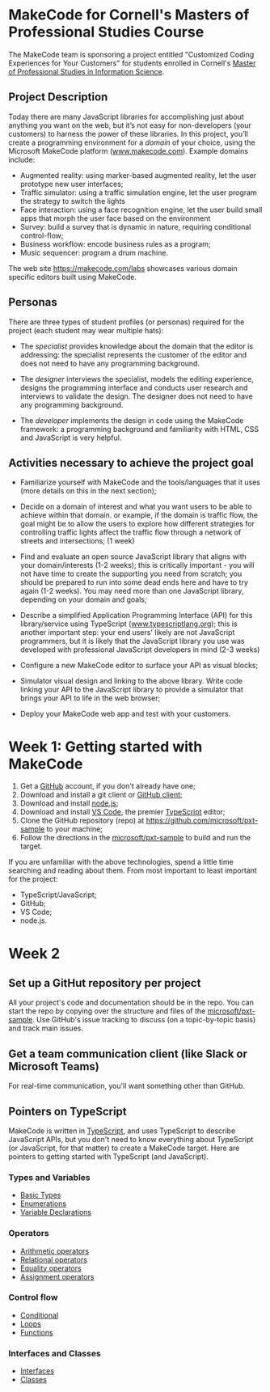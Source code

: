 # MakeCode for Cornell's Masters of Professional Studies Course

The MakeCode team is sponsoring a project entitled "Customized Coding Experiences for Your Customers"
for students enrolled in Cornell's [Master of Professional Studies in Information Science](http://infosci.cornell.edu/academics/mps).

## Project Description

Today there are many JavaScript libraries for accomplishing just about anything you want on the web, but it’s not easy for non-developers (your customers) to harness the power of these libraries. 
In this project, you’ll create a programming environment for a *domain* of your choice, 
using the Microsoft MakeCode platform (www.makecode.com).  Example domains include:

* Augmented reality: using marker-based augmented reality, let the user prototype new user interfaces;
* Traffic simulator: using a traffic simulation engine, let the user program the strategy to switch the lights 
* Face interaction: using a face recognition engine, let the user build small apps that morph the user face based on the environment
* Survey: build a survey that is dynamic in nature, requiring conditional control-flow;
* Business workflow: encode business rules as a program; 
* Music sequencer: program a drum machine.

The web site https://makecode.com/labs showcases various domain specific editors built using MakeCode.

## Personas

There are three types of student profiles (or personas) required for 
the project (each student may wear multiple hats):

* The *specialist* provides knowledge about the domain that the editor is addressing:
the specialist represents the customer of the editor and does not need to have any 
programming background.

* The *designer* interviews the specialist, models the editing experience, 
designs the programming interface and conducts user research and interviews 
to validate the design. The designer does not need to have any programming background.

* The *developer* implements the design in code using the MakeCode framework: 
a programming background and familiarity with HTML, CSS and JavaScript is very helpful.

## Activities necessary to achieve the project goal

* Familiarize yourself with MakeCode and the tools/languages that it uses (more details on this in
  the next section);

* Decide on a domain of interest and what you want users to be able to achieve within
    that domain.  or example, if the domain is traffic flow, the goal might be to allow the users
    to explore how different strategies for controlling traffic lights affect the traffic flow 
    through a network of streets and intersections; (1 week)

* Find and evaluate an open source JavaScript library that aligns with your domain/interests (1-2 weeks); this
    is critically important - you will not have time to create the supporting you need from scratch;
    you should be prepared to run into some dead ends here and have to try again (1-2 weeks).  You may
    need more than one JavaScript library, depending on your domain and goals;

* Describe a simplified Application Programming Interface (API) for this library/service 
  using TypeScript (www.typescriptlang.org); this is another important step: your end
  users' likely are not JavaScript programmers, but it is likely that the JavaScript library
  you use was developed with professional JavaScript developers in mind (2-3 weeks)

* Configure a new MakeCode editor to surface your API as visual blocks;

* Simulator visual design and linking to the above library. 
Write code linking your API to the JavaScript library to provide a simulator
that brings your API to life in the web browser;

* Deploy your MakeCode web app and test with your customers.

# Week 1: Getting started with MakeCode

1. Get a [GitHub](https://www.github.com) account, if you don't already have one;
2. Download and install a git client or [GitHub client](https://desktop.github.com); 
3. Download and install [node.js](https://www.nodejs.org);
4. Download and install [VS Code](https://code.visualstudio.com), the premier [TypeScript](https://www.typescriptlang.org) editor;
5. Clone the GitHub repository (repo) at https://github.com/microsoft/pxt-sample to your machine;
6. Follow the directions in the [microsoft/pxt-sample](https://github.com/microsoft/pxt-sample) to build and run the target.

If you are unfamiliar with the above technologies, spend a little time searching and reading about them. From
most important to least important for the project: 

* TypeScript/JavaScript;
* GitHub;
* VS Code;
* node.js.

# Week 2

## Set up a GitHut repository per project

All your project's code and documentation should be in the repo. You can start
the repo by copying over the structure and files of the [microsoft/pxt-sample](https://github.com/microsoft/pxt-sample).
Use GitHub's issue tracking to discuss (on a topic-by-topic basis) and track main issues. 

## Get a team communication client (like Slack or Microsoft Teams)

For real-time communication, you'll want something other than GitHub. 

## Pointers on TypeScript

MakeCode is written in [TypeScript](https://typescriptlang.org/), and uses TypeScript to describe JavaScript APIs, 
but you don't need to know everything about TypeScript (or JavaScript, for that matter)
to create a MakeCode target. Here are pointers to getting started with TypeScript (and JavaScript).

### Types and Variables
* [Basic Types](https://www.typescriptlang.org/docs/handbook/basic-types.html)
* [Enumerations](https://www.typescriptlang.org/docs/handbook/enums.html)
* [Variable Declarations](https://www.typescriptlang.org/docs/handbook/variable-declarations.html)

### Operators
* [Arithmetic operators](https://developer.mozilla.org/en-US/docs/Web/JavaScript/Reference/Operators#Arithmetic_operators)
* [Relational operators](https://developer.mozilla.org/en-US/docs/Web/JavaScript/Reference/Operators#Relational_operators)
* [Equality operators](https://developer.mozilla.org/en-US/docs/Web/JavaScript/Reference/Operators#Equality_operators)
* [Assignment operators](https://developer.mozilla.org/en-US/docs/Web/JavaScript/Reference/Operators#Assignment_operators)

### Control flow
* [Conditional](https://developer.mozilla.org/en-US/docs/Web/JavaScript/Reference/Statements#Control_flow)
* [Loops](https://developer.mozilla.org/en-US/docs/Web/JavaScript/Reference/Statements#Iterations)
* [Functions](https://www.typescriptlang.org/docs/handbook/functions.html)

### Interfaces and Classes
* [Interfaces](https://www.typescriptlang.org/docs/handbook/interfaces.html)
* [Classes](https://www.typescriptlang.org/docs/handbook/classes.html)


